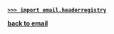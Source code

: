 [**`>>> import email.headerregistry`**](/modules/email/headerregistry/)

[**back to email**](/modules/email/)
